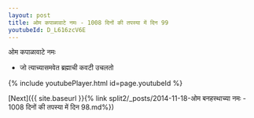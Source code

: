```yaml
---
layout: post
title: ओम कपाळावाटे नमः - 1008 दिनों की तपस्या में दिन 99
youtubeId: D_L616zcV6E
---
```

 
 
 ओम कपाळावाटे नमः  
 
 -  जो त्याच्यासमवेत ब्रह्माची कवटी उचलतो 
 
  
 
  
 
 
 
 
 
 


{% include youtubePlayer.html id=page.youtubeId %}
 
[Next]({{ site.baseurl }}{% link  split2/_posts/2014-11-18-ओम बनहस्थाच्या नमः - 1008 दिनों की तपस्या में दिन 98.md%})
 

